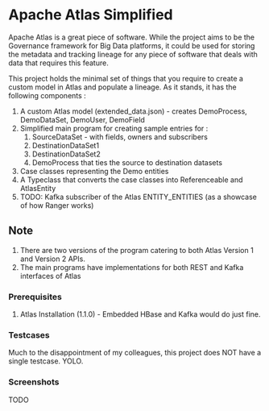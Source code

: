 # Apache Atlas Simplified

Apache Atlas is a great piece of software. While the project aims to be the Governance framework for Big Data platforms, it could be used for storing the metadata and tracking lineage for any piece of software that deals with data that requires this feature.

This project holds the minimal set of things that you require to create a custom model in Atlas and populate a lineage.  As it stands, it has the following  components :

 1. A custom Atlas model (extended_data.json) - creates DemoProcess, DemoDataSet, DemoUser, DemoField
 2. Simplified main program for creating sample entries for : 
    1. SourceDataSet - with fields, owners and subscribers
    2. DestinationDataSet1
    3. DestinationDataSet2
    4. DemoProcess that ties the source to destination datasets
 3. Case classes representing the Demo entities
 4. A Typeclass that converts the case classes into Referenceable and AtlasEntity
 5. TODO: Kafka subscriber of the Atlas ENTITY_ENTITIES (as a showcase of how Ranger works) 

 
## Note

1. There are two versions of the program catering to both Atlas Version 1 and Version 2 APIs.
2. The main programs have implementations for both REST and Kafka interfaces of Atlas

### Prerequisites

1. Atlas Installation (1.1.0) - Embedded HBase and Kafka would do just fine.

### Testcases

Much to the disappointment of my colleagues, this project does NOT have a single testcase. YOLO.


### Screenshots

TODO